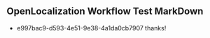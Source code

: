## OpenLocalization Workflow Test MarkDown
* e997bac9-d593-4e51-9e38-4a1da0cb7907 thanks!

<!--HONumber=Aug16_HO4-->


